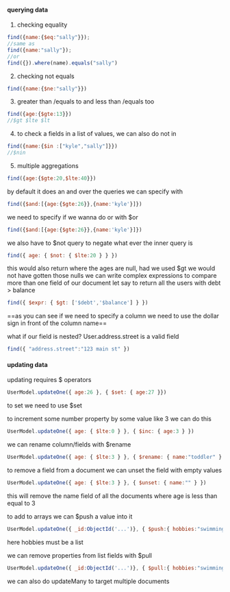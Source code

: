 #### querying data
1. checking equality
```jsx
find({name:{$eq:"sally"}});
//same as
find({name:"sally"});
//or
find({}).where(name).equals("sally")
```
2. checking not equals
```jsx
find({name:{$ne:"sally"}})
```
3. greater than /equals to and less than /equals too
```jsx
find({age:{$gte:13}})
//$gt $lte $lt
```
4. to check a fields in a list of values, we can also do not in
```jsx
find({name:{$in :["kyle","sally"]}})
//$nin
```
5. multiple aggregations
```jsx
find({age:{$gte:20,$lte:40}})
```
by default it does an and over the queries
we can specify with
```jsx
find({$and:[{age:{$gte:26}},{name:'kyle'}]})
```
we need to specify if we wanna do or with $or
```jsx
find({$and:[{age:{$gte:26}},{name:'kyle'}]})
```
we also have to $not query to negate what ever the inner query is
```jsx
find({ age: { $not: { $lte:20 } } })
```
this would also return where the ages are null, had we used $gt we would not have gotten those nulls
we can write complex expressions to compare more than one field of our document
let say to return all the users with debt > balance
```jsx
find({ $expr: { $gt: ['$debt','$balance'] } })
```
==as you can see if we need to specify a column we need to use the dollar sign in front of the column name==

what if our field is nested? 
User.address.street is a valid field

```jsx
find({ "address.street":"123 main st" })
```

#### updating data
updating requires $ operators
```jsx
UserModel.updateOne({ age:26 }, { $set: { age:27 }})
```
to set we need to use $set

to increment some number property by some value like 3 we can do this
```jsx
UserModel.updateOne({ age: { $lte:0 } }, { $inc: { age:3 } })
```

we can rename column/fields with $rename
```jsx
UserModel.updateOne({ age: { $lte:3 } }, { $rename: { name:"toddler" } })
```

to remove a field from a document we can unset the field with empty values 
```jsx
UserModel.updateOne({ age: { $lte:3 } }, { $unset: { name:"" } })
```
this will remove the name field of all the documents where age is less than equal to 3

to add to arrays we can $push a value into it
```jsx
UserModel.updateOne({ _id:ObjectId('...')}, { $push:{ hobbies:"swimming" } })
```
here hobbies must be a list

we can remove properties from list fields with $pull
```jsx
UserModel.updateOne({ _id:ObjectId('...')}, { $pull:{ hobbies:"swimming" } })
```

we can also do updateMany to target multiple documents